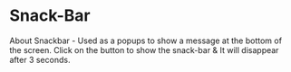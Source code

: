 # Snack-Bar
About Snackbar - Used as a popups to show a message at the bottom of the screen. Click on the button to show the snack-bar &amp; It will disappear after 3 seconds.
